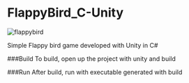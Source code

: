 # FlappyBird_C-Unity


![flappybird](https://user-images.githubusercontent.com/89798274/197420010-1473ddfa-e617-47f0-8b61-6e13f194378f.jpg)

Simple Flappy bird game developed with Unity in C#

###Build
To build, open up the project with unity and build


###Run
After build, run with executable generated with build

